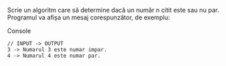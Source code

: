 Scrie un algoritm care să determine dacă un număr n citit este sau nu par. Programul va afișa un mesaj corespunzător, de exemplu:

Console

    // INPUT -> OUTPUT
    3 -> Numarul 3 este numar impar.
    4 -> Numarul 4 este numar par.

